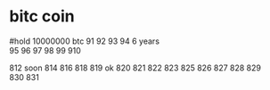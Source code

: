 # bitc coin


#hold 10000000 btc  91 
92  93  94 6 years  
95  96  97 98  99 910  

812 soon 814
816
818
819
ok 820
821
822
823
825
826
827
828
829  
830
831  
